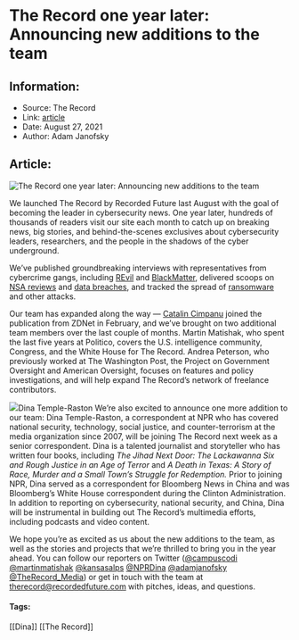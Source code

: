 # The Record one year later: Announcing new additions to the team
### 

## Information:
+ Source: The Record
+ Link: [article](https://therecord.media/the-record-one-year-later-announcing-new-additions-to-the-team/)
+ Date: August 27, 2021
+ Author: Adam Janofsky


## Article:
![The Record one year later: Announcing new additions to the team](https://therecord.media/wp-content/uploads/2021/08/letter-editor-logo-1.jpg)

We launched The Record by Recorded Future last August with the goal of becoming the leader in cybersecurity news. One year later, hundreds of thousands of readers visit our site each month to catch up on breaking news, big stories, and behind-the-scenes exclusives about cybersecurity leaders, researchers, and the people in the shadows of the cyber underground.


We’ve published groundbreaking interviews with representatives from cybercrime gangs, including [REvil](https://therecord.media/i-scrounged-through-the-trash-heaps-now-im-a-millionaire-an-interview-with-revils-unknown/) and [BlackMatter](https://therecord.media/an-interview-with-blackmatter-a-new-ransomware-group-thats-learning-from-the-mistakes-of-darkside-and-revil/), delivered scoops on [NSA reviews](https://therecord.media/nsa-review-finds-that-tucker-carlsons-communications-were-not-targeted/) and [data breaches](https://therecord.media/hackers-leak-full-ea-data-after-failed-extortion-attempt/), and tracked the spread of [ransomware](https://therecord.media/ransomware-tracker-the-latest-figures/) and other attacks.


Our team has expanded along the way — [Catalin Cimpanu](https://therecord.media/catalin-cimpanu-joins-the-record-as-its-first-cybersecurity-reporter/) joined the publication from ZDNet in February, and we’ve brought on two additional team members over the last couple of months. Martin Matishak, who spent the last five years at Politico, covers the U.S. intelligence community, Congress, and the White House for The Record. Andrea Peterson, who previously worked at The Washington Post, the Project on Government Oversight and American Oversight, focuses on features and policy investigations, and will help expand The Record’s network of freelance contributors.


![](https://www-therecord.recfut.com/wp-content/uploads/2021/08/0.jpg)Dina Temple-Raston
We’re also excited to announce one more addition to our team: Dina Temple-Raston, a correspondent at NPR who has covered national security, technology, social justice, and counter-terrorism at the media organization since 2007, will be joining The Record next week as a senior correspondent. Dina is a talented journalist and storyteller who has written four books, including *The Jihad Next Door: The Lackawanna Six and Rough Justice in an Age of Terror* and *A Death in Texas: A Story of Race, Murder and a Small Town’s Struggle for Redemption.* Prior to joining NPR, Dina served as a correspondent for Bloomberg News in China and was Bloomberg’s White House correspondent during the Clinton Administration. In addition to reporting on cybersecurity, national security, and China, Dina will be instrumental in building out The Record’s multimedia efforts, including podcasts and video content.


We hope you’re as excited as us about the new additions to the team, as well as the stories and projects that we’re thrilled to bring you in the year ahead. You can follow our reporters on Twitter ([@campu](https://twitter.com/campuscodi)[s](https://twitter.com/campuscodi)[codi](https://twitter.com/campuscodi) [@martinmatishak](https://twitter.com/martinmatishak) [@kansasalps](https://twitter.com/kansasalps) [@NPRDina](https://twitter.com/NPRDina) [@adamjanofsky](https://twitter.com/adamjanofsky?) [@TheRecord\_Media](https://twitter.com/TheRecord_Media?)) or get in touch with the team at [therecord@recordedfuture.com](mailto:therecord@recordedfuture.com) with pitches, ideas, and questions.





#### Tags:
[[Dina]] [[The Record]]
